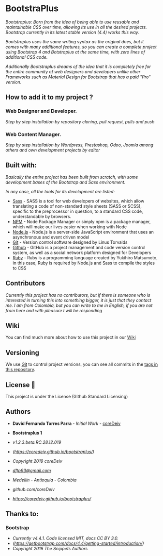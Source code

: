 # BootstraPlus

_Bootstraplus: Born from the idea of being able to use reusable and maintainable CSS over time, allowing its use in all the desired projects. Bootstrap currently in its latest stable version (4.4) works this way._

_Bootstraplus uses the same writing syntax as the original does, but it comes with many additional features, so you can create a complete project using Bootstrap 4 and Botstraplus at the same time, with zero lines of additional CSS code._

_Additionally Bootstraplus dreams of the idea that it is completely free for the entire community of web designers and developers unlike other Frameworks such as Material Design for Bootstrap that has a paid "Pro" version._

## How to add it to my project ?

### Web Designer and Developer.

_Step by step installation by repository cloning, pull request, pulls and push_

### Web Content Manager.

_Step by step installation by Wordpress, Prestashop, Odoo, Joomla among others and own development projects by editor_

## Built with:

_Basically the entire project has been built from scratch, with some development bases of the Bootstrap and Sass environment._

_In any case, all the tools for its development are listed:_

* [Sass](https://sass-lang.com/) - SASS is a tool for web developers of websites, which allow translating a code of non-standard style sheets (SASS or SCSS), specific to the preprocessor in question, to a standard CSS code, understandable by browsers.
* [NPM](https://www.npmjs.com/) - Node Package Manager or simply npm is a package manager, which will make our lives easier when working with Node
* [Node.js](https://nodejs.org/es/) - Node.js is a server-side JavaScript environment that uses an asynchronous and event driven model
* [Git](https://git-scm.com/) - Version control software designed by Linus Torvalds
* [Github](https://github.com/) - GitHub is a project management and code version control system, as well as a social network platform designed for Developers
* [Ruby](https://rubyinstaller.org/) - Ruby is a programming language created by Yukihiro Matsumoto, in this case, Ruby is required by Node.js and Sass to compile the styles to CSS

## Contributors

_Currently this project has no contributors, but if there is someone who is interested in turning this into something bigger, it is just that they contact me. I am from Colombia, but you can write to me in English, if you are not from here and with pleasure I will be responding_

## Wiki

You can find much more about how to use this project in our [Wiki](https://coredeiv.github.io/Bootstraplus/views/documentation)

## Versioning

We use [Git](https://git-scm.com/) to control project versions, you can see all commits in the [tags in this repository](https://github.com/coreDeiv/bootstraplus/commits/master).

## License 📄

This project is under the License (Github Standard Licensing)

## Authors

* **David Fernando Torres Parra** - *Initial Work* - [coreDeiv](https://github.com/coreDeiv)

* **Bootstraplus 1**
* *v1.2.3.beta.RC.28.12.019* 
* *(https://coredeiv.github.io/bootstraplus/)*
* *Copyright 2019 coreDeiv*
* *dftp93@gmail.com*

* *Medellin - Antioquia - Colombia*
* *github.com/coreDeiv*
* *https://coredeiv.github.io/bootstraplus/*

## Thanks to:

### Bootstrap

* *Currently v4.4.1. Code licensed MIT, docs CC BY 3.0.*
* *(https://getbootstrap.com/docs/4.4/getting-started/introduction/)*
* *Copyright 2019 The Snippets Authors*